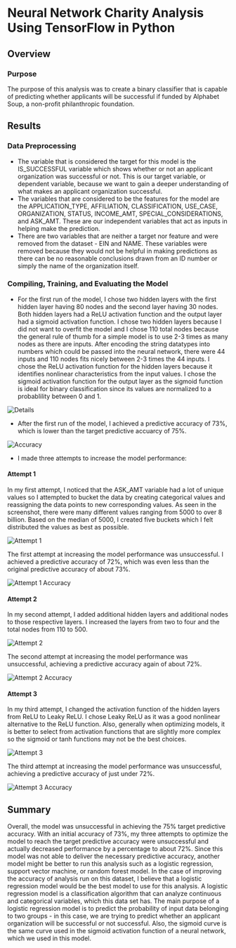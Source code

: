 # Neural Network Charity Analysis Using TensorFlow in Python

## Overview

### Purpose
The purpose of this analysis was to create a binary classifier that is capable of predicting whether applicants will be successful if funded by Alphabet Soup, a non-profit philanthropic foundation.

## Results

### Data Preprocessing

- The variable that is considered the target for this model is the IS_SUCCESSFUL variable which shows whether or not an applicant organization was successful or not. This is our target variable, or dependent variable, because we want to gain a deeper understanding of what makes an applicant organization successful.
- The variables that are considered to be the features for the model are the APPLICATION_TYPE, AFFILIATION, CLASSIFICATION, USE_CASE, ORGANIZATION, STATUS, INCOME_AMT, SPECIAL_CONSIDERATIONS, and ASK_AMT. These are our independent variables that act as inputs in helping make the prediction.
- There are two variables that are neither a target nor feature and were removed from the dataset - EIN and NAME. These variables were removed because they would not be helpful in making predictions as there can be no reasonable conclusions drawn from an ID number or simply the name of the organization itself.

### Compiling, Training, and Evaluating the Model

- For the first run of the model, I chose two hidden layers with the first hidden layer having 80 nodes and the second layer having 30 nodes. Both hidden layers had a ReLU activation function and the output layer had a sigmoid activation function. I chose two hidden layers because I did not want to overfit the model and I chose 110 total nodes because the general rule of thumb for a simple model is to use 2-3 times as many nodes as there are inputs. After encoding the string datatypes into numbers which could be passed into the neural network, there were 44 inputs and 110 nodes fits nicely between 2-3 times the 44 inputs. I chose the ReLU activation function for the hidden layers because it identifies nonlinear characteristics from the input values. I chose the sigmoid activation function for the output layer as the sigmoid function is ideal for binary classification since its values are normalized to a probablility between 0 and 1.

![Details](Resources/details.PNG)

- After the first run of the model, I achieved a predictive accuracy of 73%, which is lower than the target predictive accuarcy of 75%.

![Accuracy](Resources/accuracy.PNG)

- I made three attempts to increase the model performance:

#### Attempt 1

In my first attempt, I noticed that the ASK_AMT variable had a lot of unique values so I attempted to bucket the data by creating categorical values and reassigning the data points to new corresponding values. As seen in the screenshot, there were many different values ranging from 5000 to over 8 billion. Based on the median of 5000, I created five buckets which I felt distributed the values as best as possible.

![Attempt 1](Resources/attempt1.PNG)

The first attempt at increasing the model performance was unsuccessful. I achieved a predictive accuracy of 72%, which was even less than the original predictive accuracy of about 73%.

![Attempt 1 Accuracy](Resources/attempt1_accuracy.PNG)

#### Attempt 2

In my second attempt, I added additional hidden layers and additional nodes to those respective layers. I increased the layers from two to four and the total nodes from 110 to 500.

![Attempt 2](Resources/attempt2.PNG)

The second attempt at increasing the model performance was unsuccessful, achieving a predictive accuracy again of about 72%.

![Attempt 2 Accuracy](Resources/attempt2_accuracy.PNG)

#### Attempt 3

In my third attempt, I changed the activation function of the hidden layers from ReLU to Leaky ReLU. I chose Leaky ReLU as it was a good nonlinear alternative to the ReLU function. Also, generally when optimizing models, it is better to select from activation functions that are slightly more complex so the sigmoid or tanh functions may not be the best choices.

![Attempt 3](Resources/attempt3.PNG)

The third attempt at increasing the model performance was unsuccessful, achieving a predictive accuracy of just under 72%.

![Attempt 3 Accuracy](Resources/attempt3_accuracy.PNG)

## Summary

Overall, the model was unsuccessful in achieving the 75% target predictive accuracy. With an initial accuracy of 73%, my three attempts to optimize the model to reach the target predictive accuracy were unsuccessful and actually decreased performance by a percentage to about 72%. Since this model was not able to deliver the necessary predictive accuracy, another model might be better to run this analysis such as a logistic regression, support vector machine, or random forest model. In the case of improving the accuracy of analysis run on this dataset, I believe that a logistic regression model would be the best model to use for this analysis. A logistic regression model is a classification algorithm that can analyze continuous and categorical variables, which this data set has. The main purpose of a logistic regression model is to predict the probability of input data belonging to two groups - in this case, we are trying to predict whether an applicant organization will be successful or not successful. Also, the sigmoid curve is the same curve used in the sigmoid activation function of a neural network, which we used in this model.
